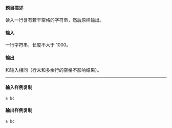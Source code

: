 #### 题目描述

读入一行含有若干空格的字符串，然后原样输出。

#### 输入

一行字符串，长度不大于 1000。

#### 输出

和输入相同（行末和多余行的空格不影响结果）。

___

#### 输入样例复制

```
a bc
```

#### 输出样例复制

```
a bc
```